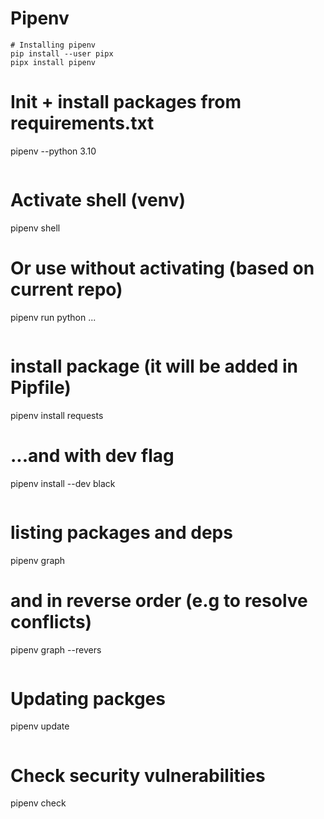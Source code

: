 # Pipenv

```
# Installing pipenv
pip install --user pipx
pipx install pipenv
```


# Init + install packages from requirements.txt
pipenv --python 3.10
```

```
# Activate shell (venv)
pipenv shell

# Or use without activating (based on current repo)
pipenv run python ...
```

```
# install package (it will be added in Pipfile)
pipenv install requests

# ...and with dev flag
pipenv install --dev black
```

```
# listing packages and deps
pipenv graph

# and in reverse order (e.g to resolve conflicts)
pipenv graph --revers
```

```
# Updating packges
pipenv update
```

```
# Check security vulnerabilities
pipenv check
```
